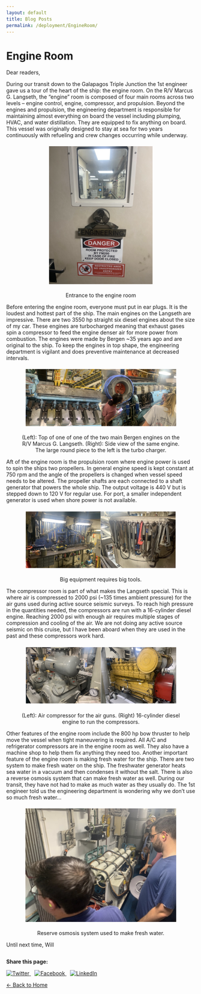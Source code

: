 ```yaml
---
layout: default
title: Blog Posts
permalink: /deployment/EngineRoom/
---
```



<style>
  header {
    background-color: #0077be !important;
    background-image: linear-gradient(120deg, #003973, #0077be, #00c6ff) !important;
  }
</style>

# Engine Room

Dear readers,

During our transit down to the Galapagos Triple Junction the 1st engineer gave us a tour of the heart of the ship: the engine room. On the R/V Marcus G. Langseth, the “engine” room is composed of four main rooms across two levels – engine control, engine, compressor, and propulsion. Beyond the engines and propulsion, the engineering department is responsible for maintaining almost everything on board the vessel including plumping, HVAC, and water distillation. They are equipped to fix anything on board. This vessel was originally designed to stay at sea for two years continuously with refueling and crew changes occurring while underway. 

<figure> 
  <img src="/assets/images/EngineeringDoor_Final.png" alt="Photo of the Engineering Door" style="max-width: 65%; height: auto; display: block; margin: 1.5em auto;" /> 
  <figcaption style="text-align: center;">Entrance to the engine room
</figcaption> 
</figure>


Before entering the engine room, everyone must put in ear plugs. It is the loudest and hottest part of the ship. The main engines on the Langseth are impressive. There are two 3550 hp straight six diesel engines about the size of my car. These engines are turbocharged meaning that exhaust gases spin a compressor to feed the engine denser air for more power from combustion. The engines were made by Bergen ~35 years ago and are original to the ship. To keep the engines in top shape, the engineering department is vigilant and does preventive maintenance at decreased intervals. 

<figure> 
  <img src="/assets/images/MainEngine_Merged.png" alt="Main Engine" style="max-width: 95%; height: auto; display: block; margin: 1.5em auto;" /> 
  <figcaption style="text-align: center;">(Left): Top of one of one of the two main Bergen engines on the R/V Marcus G. Langseth. (Right): Side view of the same engine. The large round piece to the left is the turbo charger.
</figcaption> 
</figure>

Aft of the engine room is the propulsion room where engine power is used to spin the ships two propellers. In general engine speed is kept constant at 750 rpm and the angle of the propellers is changed when vessel speed needs to be altered. The propeller shafts are each connected to a shaft generator that powers the whole ship. The output voltage is 440 V but is stepped down to 120 V for regular use. For port, a smaller independent generator is used when shore power is not available. 

<figure> 
  <img src="/assets/images/Tools_Merged.png" alt="Tools" style="max-width: 95%; height: auto; display: block; margin: 1.5em auto;" /> 
  <figcaption style="text-align: center;">Big equipment requires big tools. 
</figcaption> 
</figure>

The compressor room is part of what makes the Langseth special. This is where air is compressed to 2000 psi (~135 times ambient pressure) for the air guns used during active source seismic surveys. To reach high pressure in the quantities needed, the compressors are run with a 16-cylinder diesel engine. Reaching 2000 psi with enough air requires multiple stages of compression and cooling of the air. We are not doing any active source seismic on this cruise, but I have been aboard when they are used in the past and these compressors work hard. 

<figure> 
  <img src="/assets/images/Compressor_Merged.png" alt="Tools" style="max-width: 95%; height: auto; display: block; margin: 1.5em auto;" /> 
  <figcaption style="text-align: center;">(Left): Air compressor for the air guns. (Right) 16-cylinder diesel engine to run the compressors. 
</figcaption> 
</figure>


Other features of the engine room include the 800 hp bow thruster to help move the vessel when tight maneuvering is required. All A/C and refrigerator compressors are in the engine room as well. They also have a machine shop to help them fix anything they need too. Another important feature of the engine room is making fresh water for the ship. There are two system to make fresh water on the ship. The freshwater generator heats sea water in a vacuum and then condenses it without the salt. There is also a reverse osmosis system that can make fresh water as well. During our transit, they have not had to make as much water as they usually do. The 1st engineer told us the engineering department is wondering why we don’t use so much fresh water…

<figure> 
  <img src="/assets/images/Osmosis_Final.png" alt="Tools" style="max-width: 95%; height: auto; display: block; margin: 1.5em auto;" /> 
  <figcaption style="text-align: center;"> Reserve osmosis system used to make fresh water.  
</figcaption> 
</figure>


Until next time,
Will

<div style="margin-top: 2em;">
  <p><strong>Share this page:</strong></p>
  <a href="https://twitter.com/intent/tweet?url={{ page.url | absolute_url }}&text={{ page.title | uri_escape }}" target="_blank" style="margin-right: 10px;">
    <img src="https://cdn.jsdelivr.net/npm/simple-icons@v5/icons/twitter.svg" alt="Twitter" width="24" height="24">
  </a>
  <a href="https://www.facebook.com/sharer/sharer.php?u={{ page.url | absolute_url }}" target="_blank" style="margin-right: 10px;">
    <img src="https://cdn.jsdelivr.net/npm/simple-icons@v5/icons/facebook.svg" alt="Facebook" width="24" height="24">
  </a>
  <a href="https://www.linkedin.com/shareArticle?mini=true&url={{ page.url | absolute_url }}&title={{ page.title | uri_escape }}" target="_blank">
    <img src="https://cdn.jsdelivr.net/npm/simple-icons@v5/icons/linkedin.svg" alt="LinkedIn" width="24" height="24">
  </a>
</div>


[← Back to Home](/)
